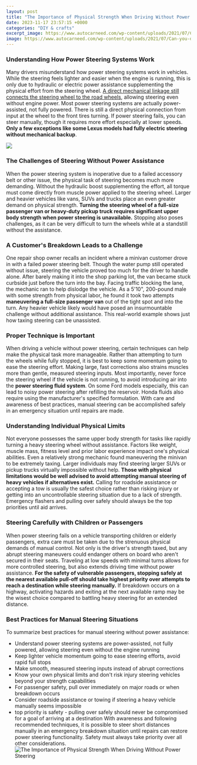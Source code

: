 ```yaml
---
layout: post
title: "The Importance of Physical Strength When Driving Without Power Steering"
date: 2023-11-17 23:57:15 +0000
categories: "DIY & crafts"
excerpt_image: https://www.autocarneed.com/wp-content/uploads/2021/07/Can-you-drive-a-car-without-power-steering.jpg
image: https://www.autocarneed.com/wp-content/uploads/2021/07/Can-you-drive-a-car-without-power-steering.jpg
---
```


### Understanding How Power Steering Systems Work
Many drivers misunderstand how power steering systems work in vehicles. While the steering feels lighter and easier when the engine is running, this is only due to hydraulic or electric power assistance supplementing the physical effort from the steering wheel. [A direct mechanical linkage still connects the steering wheel to the road wheels](https://fistore.mysenprints.com/collection/albino), allowing steering even without engine power. 
Most power steering systems are actually power-assisted, not fully powered. There is still a direct physical connection from input at the wheel to the front tires turning. If power steering fails, you can steer manually, though it requires more effort especially at lower speeds. **Only a few exceptions like some Lexus models had fully electric steering without mechanical backup**.

![](https://www.autocarneed.com/wp-content/uploads/2022/11/is-it-safe-to-drive-without-power-steering.jpg)
### The Challenges of Steering Without Power Assistance
When the power steering system is inoperative due to a failed accessory belt or other issue, the physical task of steering becomes much more demanding. Without the hydraulic boost supplementing the effort, all torque must come directly from muscle power applied to the steering wheel. 
Larger and heavier vehicles like vans, SUVs and trucks place an even greater demand on physical strength. **Turning the steering wheel of a full-size passenger van or heavy-duty pickup truck requires significant upper body strength when power steering is unavailable.** Stopping also poses challenges, as it can be very difficult to turn the wheels while at a standstill without the assistance.
### A Customer's Breakdown Leads to a Challenge
One repair shop owner recalls an incident where a minivan customer drove in with a failed power steering belt. Though the water pump still operated without issue, steering the vehicle proved too much for the driver to handle alone. After barely making it into the shop parking lot, the van became stuck curbside just before the turn into the bay.
Facing traffic blocking the lane, the mechanic ran to help dislodge the vehicle. As a 5'10", 200-pound male with some strength from physical labor, he found it took two attempts **maneuvering a full-size passenger van** out of the tight spot and into the turn. Any heavier vehicle likely would have posed an insurmountable challenge without additional assistance. This real-world example shows just how taxing steering can be unassisted.
### Proper Technique is Important
When driving a vehicle without power steering, certain techniques can help make the physical task more manageable. Rather than attempting to turn the wheels while fully stopped, it is best to keep some momentum going to ease the steering effort. Making large, fast corrections also strains muscles more than gentle, measured steering inputs.
Most importantly, never force the steering wheel if the vehicle is not running, to avoid introducing air into the **power steering fluid system**. On some Ford models especially, this can lead to noisy power steering after refilling the reservoir. Honda fluids also require using the manufacturer's specified formulation. With care and awareness of best practices, manual steering can be accomplished safely in an emergency situation until repairs are made.
### Understanding Individual Physical Limits
Not everyone possesses the same upper body strength for tasks like rapidly turning a heavy steering wheel without assistance. Factors like weight, muscle mass, fitness level and prior labor experience impact one's physical abilities. Even a relatively strong mechanic found maneuvering the minivan to be extremely taxing. 
Larger individuals may find steering larger SUVs or pickup trucks virtually impossible without help. **Those with physical limitations would be well advised to avoid attempting manual steering of heavy vehicles if alternatives exist.** Calling for roadside assistance or accepting a tow is usually the safest choice rather than risking injury or getting into an uncontrollable steering situation due to a lack of strength. Emergency flashers and pulling over safely should always be the top priorities until aid arrives.
### Steering Carefully with Children or Passengers
When power steering fails on a vehicle transporting children or elderly passengers, extra care must be taken due to the strenuous physical demands of manual control. Not only is the driver's strength taxed, but any abrupt steering maneuvers could endanger others on board who aren't secured in their seats. 
Traveling at low speeds with minimal turns allows for more controlled steering, but also extends driving time without power assistance. **For the safety of vulnerable passengers, stopping safely at the nearest available pull-off should take highest priority over attempts to reach a destination while steering manually.** If breakdown occurs on a highway, activating hazards and exiting at the next available ramp may be the wisest choice compared to battling heavy steering for an extended distance.
### Best Practices for Manual Steering Situations
To summarize best practices for manual steering without power assistance:
- Understand power steering systems are power-assisted, not fully powered, allowing steering even without the engine running 
- Keep lighter vehicle momentum going to ease steering efforts, avoid rapid full stops
- Make smooth, measured steering inputs instead of abrupt corrections
- Know your own physical limits and don't risk injury steering vehicles beyond your strength capabilities
- For passenger safety, pull over immediately on major roads or when breakdown occurs 
- Consider roadside assistance or towing if steering a heavy vehicle manually seems impossible
- top priority is safety - pulling over safely should never be compromised for a goal of arriving at a destination
With awareness and following recommended techniques, it is possible to steer short distances manually in an emergency breakdown situation until repairs can restore power steering functionality. Safety must always take priority over all other considerations.
![The Importance of Physical Strength When Driving Without Power Steering](https://www.autocarneed.com/wp-content/uploads/2021/07/Can-you-drive-a-car-without-power-steering.jpg)